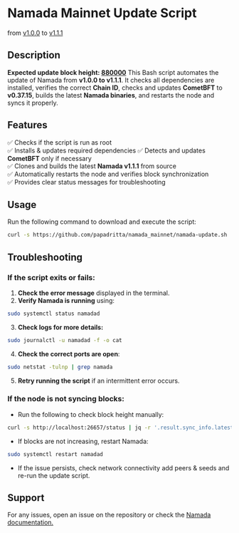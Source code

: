 # Namada Mainnet Update Script 
from [v1.0.0]() to [v1.1.1]()

## Description
**Expected update block height: [880000](https://namada.valopers.com/blocks/880000)**
This Bash script automates the update of Namada from **v1.0.0 to v1.1.1**. It checks all dependencies are installed, verifies the correct **Chain ID**, checks and updates **CometBFT** to **v0.37.15**, builds the latest **Namada binaries**, and restarts the node and syncs it properly.

## Features
✅ Checks if the script is run as root  
✅ Installs & updates required dependencies 
✅ Detects and updates **CometBFT** only if necessary  
✅ Clones and builds the latest **Namada v1.1.1** from source  
✅ Automatically restarts the node and verifies block synchronization  
✅ Provides clear status messages for troubleshooting  

## Usage
Run the following command to download and execute the script:
```bash
curl -s https://github.com/papadritta/namada_mainnet/namada-update.sh | bash
```

## Troubleshooting
### If the script exits or fails:
1. **Check the error message** displayed in the terminal.
2. **Verify Namada is running** using:
```bash
sudo systemctl status namadad
```
3. **Check logs for more details:**
```bash
sudo journalctl -u namadad -f -o cat
```
4. **Check the correct ports are open**:
```bash
sudo netstat -tulnp | grep namada
```
5. **Retry running the script** if an intermittent error occurs.

### If the node is not syncing blocks:
- Run the following to check block height manually:
```bash
curl -s http://localhost:26657/status | jq -r '.result.sync_info.latest_block_height'
```
- If blocks are not increasing, restart Namada:
```bash
sudo systemctl restart namadad
```
- If the issue persists, check network connectivity add peers & seeds and re-run the update script.

## Support
For any issues, open an issue on the repository or check the [Namada documentation.]()

